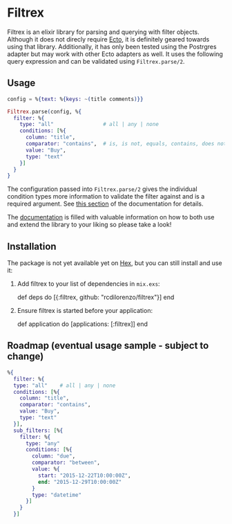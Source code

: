 # Filtrex

Filtrex is an elixir library for parsing and querying with filter objects. Although it does not direcly require [Ecto](https://github.com/elixir-lang/ecto), it is definitely geared towards using that library. Additionally, it has only been tested using the Postrgres adapter but may work with other Ecto adapters as well. It uses the following query expression and can be validated using `Filtrex.parse/2`.


## Usage

```elixir
config = %{text: %{keys: ~(title comments)}}

Filtrex.parse(config, %{
  filter: %{
    type: "all"                # all | any | none
    conditions: [%{
      column: "title",
      comparator: "contains",  # is, is not, equals, contains, does not contain
      value: "Buy",
      type: "text"
    }]
  }
}
```

The configuration passed into `Filtrex.parse/2` gives the individual condition types more information to validate the filter against and is a required argument. See [this section](http://rcdilorenzo.github.io/filtrex/Filtrex.html) of the documentation for details.

The [documentation](http://rcdilorenzo.github.io/filtrex) is filled with valuable information on how to both use and extend the library to your liking so please take a look!


## Installation

The package is not yet available yet on [Hex](https://hex.pm), but you can still install and use it:

  1. Add filtrex to your list of dependencies in `mix.exs`:

        def deps do
          [{:filtrex, github: "rcdilorenzo/filtrex"}]
        end

  2. Ensure filtrex is started before your application:

        def application do
          [applications: [:filtrex]]
        end


## Roadmap (eventual usage sample - subject to change)

```elixir
%{
  filter: %{
  type: "all"    # all | any | none
  conditions: [%{
    column: "title",
    comparator: "contains",
    value: "Buy",
    type: "text"
  }],
  sub_filters: [%{
    filter: %{
      type: "any"
      conditions: [%{
        column: "due",
        comparator: "between",
        value: %{
          start: "2015-12-22T10:00:00Z",
          end: "2015-12-29T10:00:00Z"
        }
        type: "datetime"
      }]
    }
  }]
```

